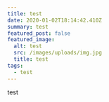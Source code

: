 ```yaml
---
title: test
date: 2020-01-02T18:14:42.410Z
summary: test
featured_post: false
featured_image:
  alt: test
  src: /images/uploads/img.jpg
  title: test
tags:
  - test
---
```

test
